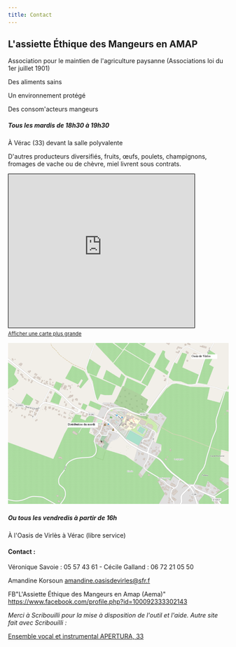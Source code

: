 ```yaml
---
title: Contact
---
```

## L'assiette Éthique des Mangeurs en AMAP

Association pour le maintien de l'agriculture paysanne (Associations loi du 1er juillet 1901)

Des aliments sains

Un environnement protégé

Des consom'acteurs mangeurs

##### Tous les mardis de 18h30 à 19h30
À Vérac (33) devant la salle polyvalente


D'autres producteurs diversifiés, fruits, œufs, poulets, champignons, fromages de vache ou de chèvre, miel livrent sous contrats.

<iframe width="425" height="350" frameborder="0" scrolling="no" marginheight="0" marginwidth="0" src="https://www.openstreetmap.org/export/embed.html?bbox=-0.34312427043914795%2C44.99053354912238%2C-0.3395837545394898%2C44.99207572556662&amp;layer=mapnik&amp;marker=44.99130559097957%2C-0.34135401248931885" style="border: 1px solid black"></iframe><br/><small><a href="https://www.openstreetmap.org/?mlat=44.99131&amp;mlon=-0.34135#map=19/44.99130/-0.34135">Afficher une carte plus grande</a></small>

![Plan de Vérac](https://github.com/laem-amap/test-website-repo-3796/blob/main/images/PlanOSM-Verac-Oasis.png?raw=true)

##### Ou tous les vendredis à partir de 16h
À l'Oasis de Virlès à Vérac (libre service)


#### Contact :
Véronique Savoie : 05 57 43 61 - Cécile Galland : 06 72 21 05 50

Amandine Korsoun <amandine.oasisdevirles@sfr.f>

FB"L'Assiette Éthique des Mangeurs en Amap (Aema)"
<https://www.facebook.com/profile.php?id=100092333302143>



_Merci à Scribouilli pour la mise à disposition de l'outil et l'aide.
Autre site fait avec Scribouilli :_
 
[Ensemble vocal et instrumental APERTURA, 33](https://ensembleapertura.github.io/test-website-repo-3796/)